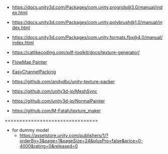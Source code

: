 

- https://docs.unity3d.com/Packages/com.unity.progrids@3.0/manual/index.html
- https://docs.unity3d.com/Packages/com.unity.polybrush@1.0/manual/index.html
- https://docs.unity3d.com/Packages/com.unity.formats.fbx@4.0/manual/index.html

- https://catlikecoding.com/sdf-toolkit/docs/texture-generator/
- [FlowMap Painter](http://teckartist.com/?page_id=107)
- [EasyChannelPacking](https://gumroad.com/l/EasyChannelPacking)
- https://github.com/andydbc/unity-texture-packer


- https://github.com/unity3d-jp/MeshSync
- https://github.com/unity3d-jp/NormalPainter

- https://github.com/M-Fatah/texture_maker

================================
- for dummy model
  - https://assetstore.unity.com/publishers/1/?orderBy=3&page=1&pageSize=24&plusPro=false&price=0-4000&rating=0&released=0